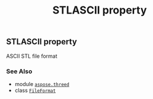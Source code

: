 ﻿---
title: STLASCII property
second_title: Aspose.3D for Python via .NET API References
description: 
type: docs
weight: 440
url: /python-net/aspose.threed/fileformat/stlascii/
is_root: false
---

## STLASCII property


ASCII STL file format

### See Also
* module [`aspose.threed`](../../)
* class [`FileFormat`](/3d/python-net/aspose.threed/fileformat)
